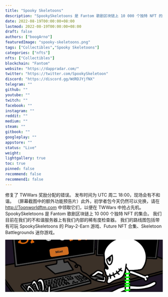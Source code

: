 ```yaml
---
title: "Spooky Skeletoons"
description: "SpookySkeletoons 是 Fantom 歌剧区块链上 10 000 个独特 NFT 的集合。"
date: 2022-08-19T00:00:00+08:00
lastmod: 2022-08-19T00:00:00+08:00
draft: false
authors: ["boogArno"]
featuredImage: "spooky-skeletoons.png"
tags: ["Collectibles","Spooky Skeletoons"]
categories: ["nfts"]
nfts: ["Collectibles"]
blockchain: "Fantom"
website: "https://dappradar.com/"
twitter: "https://twitter.com/SpookySkeletoon"
discord: "https://discord.gg/WdRDJYjfNX"
telegram: ""
github: ""
youtube: ""
twitch: ""
facebook: ""
instagram: ""
reddit: ""
medium: ""
steam: ""
gitbook: ""
googleplay: ""
appstore: ""
status: "Live"
weight: 
lightgallery: true
toc: true
pinned: false
recommend: false
recommend1: false
---
```

修复了 TWWars 奖励分配的错误。 发布时间为 UTC 周二 18:00，现场会有不和谐。 （屏幕截图中的额外功能预告片）此外，初学者包今天仍然可以兑换，请在 http://Toonworldftm.com 中领取它们，以便在 TWWars 中抢占先机。
SpookySkeletoons 是 Fantom 歌剧区块链上 10 000 个独特 NFT 的集合。 我们目前在我们的不和谐服务器上有我们内部的稀有度检查器。 我们的路线图包括带有可玩 SpookySkeletoons 的 Play-2-Earn 游戏、Future NFT 合集、Skeletoon Battlegrounds 迷你游戏。

![1080x360](1080x360.jpg)

